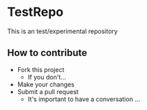 # TestRepo
This is an test/experimental repository

## How to contribute
- Fork this project
  - If you don't...
- Make your changes
- Submit a pull request
  - It's important to have a conversation ...
  
